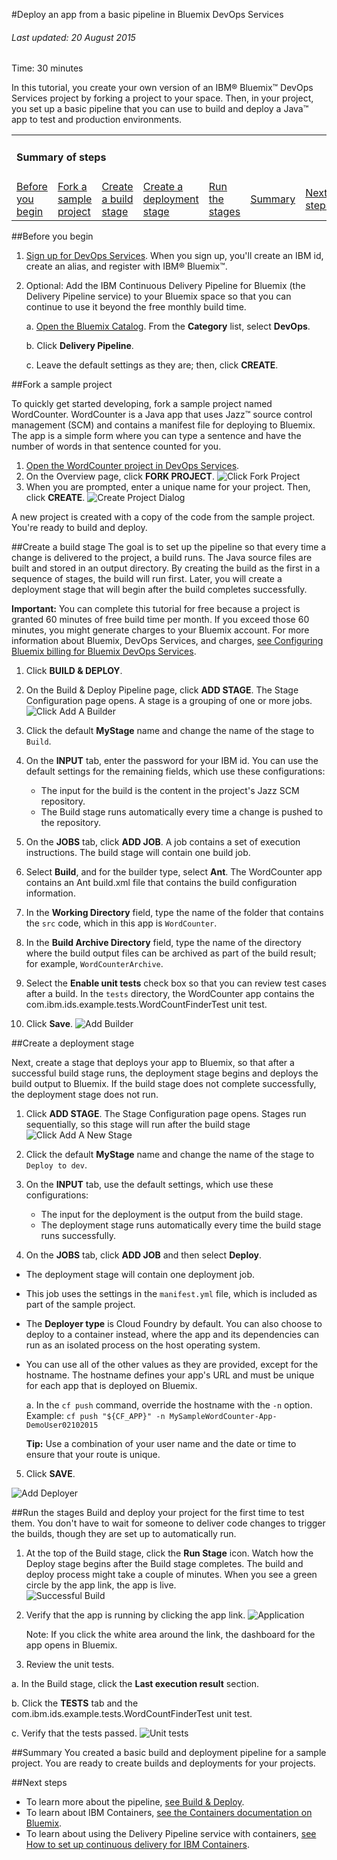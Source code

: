#Deploy an app from a basic pipeline in Bluemix DevOps Services

###### Last updated: 20 August 2015

Time: 30 minutes

In this tutorial, you create your own version of an IBM&reg; Bluemix&trade; DevOps Services project by forking a project to your space. Then, in your project, you set up a basic pipeline that you can use to build and deploy a Java&trade; app to test and production environments.

<div class="table-of-contents">
 <table>
   <tr>
     <td colspan="7"><h4>Summary of steps</h4></td>
   </tr>
   <tr>
     <td><a href="#before_begin">Before you begin</a></td>
     <td><a href="#fork_app">Fork a sample project</a></td>
     <td><a href="#build_stage">Create a build stage</a></td>
     <td><a href="#deploy_stage">Create a deployment stage</a></td>
     <td><a href="#deploy_app">Run the stages</a></td>
     <td><a href="#summary">Summary</a></td>
     <td><a href="#nextsteps">Next steps</a></td>
   </tr>
 </table>
</div>

<a name='before_begin'></a>
##Before you begin

1. [Sign up for DevOps Services](https://hub.jazz.net/register). When you sign up, you'll create an IBM id, create an alias, and register with IBM&reg; Bluemix&trade;. 

2. Optional: Add the IBM Continuous Delivery Pipeline for Bluemix (the Delivery Pipeline service) to your Bluemix space so that you can continue to use it beyond the free monthly build time.  

   a. [Open the Bluemix Catalog](https://console.ng.bluemix.net/?ace_base=true/#/store/cloudOEPaneId=store). From the **Category** list, select **DevOps**.

   b. Click **Delivery Pipeline**.

   c. Leave the default settings as they are; then, click **CREATE**.



<a name='fork_app'></a>
##Fork a sample project

To quickly get started developing, fork a sample project named WordCounter. WordCounter is a Java app that uses Jazz&trade; source control management (SCM) and contains a manifest file for deploying to Bluemix. The app is a simple form where you can type a sentence and have the number of words in that sentence counted for you.

1. [Open the WordCounter project in DevOps Services](https://hub.jazz.net/project/ibmdevopsservices/WordCounter/overview). 
2. On the  Overview page, click **FORK PROJECT**. 
![Click Fork Project](/tutorials/jazzrtc/images/click_fork_project.png "Click Fork Project")
3. When you are prompted, enter a unique name for your project. Then, click **CREATE**.
![Create Project Dialog](/tutorials/jazzrtc/images/create_project.png "Create Project Dialog")

A new project is created with a copy of the code from the sample project. You're ready to build and deploy.

<a name='build_stage'></a>
##Create a build stage
The goal is to set up the pipeline so that every time a change is delivered to the project, a build runs. The Java source files are built and stored in an output directory. By creating the build as the first in a sequence of stages, the build will run first. Later, you will create a deployment stage that will begin after the build completes successfully.

**Important:** You can complete this tutorial for free because a project is granted 60 minutes of free build time per month. If you exceed those 60 minutes, you might generate charges to your Bluemix account. For more information about Bluemix, DevOps Services, and charges, [see Configuring Bluemix billing for Bluemix DevOps Services](/docs/reference/billing/).


1. Click **BUILD & DEPLOY**. 

2. On the Build & Deploy Pipeline page, click **ADD STAGE**. The Stage Configuration page opens. A stage is a grouping of one or more jobs. 
![Click Add A Builder](/tutorials/jazzrtc/images/add_builder.png "Click add a builder")
    
3. Click the default **MyStage** name and change the name of the stage to `Build`. 
    
4. On the **INPUT** tab, enter the password for your IBM id.  You can use the default settings for the remaining fields, which use these configurations:
      * The input for the build is the content in the project's Jazz SCM repository. 
      * The Build stage runs automatically every time a change is pushed to the repository. 

5. On the **JOBS** tab, click **ADD JOB**. A job contains a set of execution instructions. The build stage will contain one build job.
  
6. Select **Build**, and for the builder type, select **Ant**. The WordCounter app contains an Ant build.xml file that contains the build configuration information.
    
7. In the **Working Directory** field, type the name of the folder that contains the `src` code, which in this app is `WordCounter`. 
    
8. In the **Build Archive Directory** field, type the name of the directory where the build output files can be archived as part of the build result; for example, `WordCounterArchive`.
    
9. Select the **Enable unit tests** check box so that you can review test cases after a build. In the `tests` directory, the WordCounter app contains the com.ibm.ids.example.tests.WordCountFinderTest unit test.
    
10. Click **Save**. ![Add Builder](/tutorials/jazzrtc/images/configure_builder.png "Add Builder")

<a name='deploy_stage'></a>
##Create a deployment stage

Next, create a stage that deploys your app to Bluemix, so that after a successful build stage runs, the deployment stage begins and deploys the build output to Bluemix. If the build stage does not complete successfully, the deployment stage does not run.

1. Click **ADD STAGE**. The Stage Configuration page opens. Stages run sequentially, so this stage will run after the build stage
![Click Add A New Stage](/tutorials/jazzrtc/images/add_deployer.png "Click add a new stage")
   
2. Click the default **MyStage** name and change the name of the stage to `Deploy to dev`.
    
3. On the **INPUT** tab, use the default settings, which use these configurations:
    
     * The input for the deployment is the output from the build stage. 
     * The deployment stage runs automatically every time the build stage runs successfully. 
    
4. On the **JOBS** tab, click **ADD JOB** and then select **Deploy**. 

  * The deployment stage will contain one deployment job. 
  * This job uses the settings in the `manifest.yml` file, which is included as part of the sample project. 
  * The **Deployer type** is Cloud Foundry by default. You can also choose to deploy to a container instead, where the app and its dependencies can run as an isolated process on the host operating system.
  * You can use all of the other values as they are provided, except for the hostname. The hostname defines your app's URL and must be unique for each app that is deployed on Bluemix. 
     
     a. In the `cf push` command, override the hostname with the `-n` option. Example: `cf push "${CF_APP}" -n MySampleWordCounter-App-DemoUser02102015` 

     **Tip:** Use a combination of your user name and the date or time to ensure that your route is unique.

5. Click **SAVE**.
 
![Add Deployer](/tutorials/jazzrtc/images/configure_deployer.png "Add Deployer")

<a name='deploy_app'></a>
##Run the stages
Build and deploy your project for the first time to test them. You don't have to wait for someone to deliver code changes to trigger the builds, though they are set up to automatically run.

1. At the top of the Build stage, click the **Run Stage** icon. Watch how the Deploy stage begins after the Build stage completes. The build and deploy process might take a couple of minutes. When you see a green circle by the app link, the app is live.  
![Successful Build](/tutorials/jazzrtc/images/build1_success.png "Successful Build")

2. Verify that the app is running by clicking the app link. 
![Application](/tutorials/jazzrtc/images/app.png "Application")

   Note: If you click the white area around the link, the dashboard for the app opens in Bluemix.
3. Review the unit tests.

  a. In the Build stage, click the **Last execution result** section. 
 
  b. Click the **TESTS** tab and the com.ibm.ids.example.tests.WordCountFinderTest unit test.
  
  c. Verify that the tests passed.
  ![Unit tests](images/unit_tests.png "Unit tests")

  
<a name='summary'></a>
##Summary
You created a basic build and deployment pipeline for a sample project. You are ready to create builds and deployments for your projects. 

<a name='nextsteps'></a>
##Next steps

* To learn more about the pipeline, [see Build & Deploy](/docs/reference/deploy/). 
* To learn about IBM Containers, [see the Containers documentation on Bluemix](https://www.stage1.ng.bluemix.net/docs/starters/index-gentopic3.html#container_ov).
* To learn about using the Delivery Pipeline service with containers, [see How to set up continuous delivery for IBM Containers](https://developer.ibm.com/bluemix/docs/set-up-continuous-delivery-ibm-containers/).
